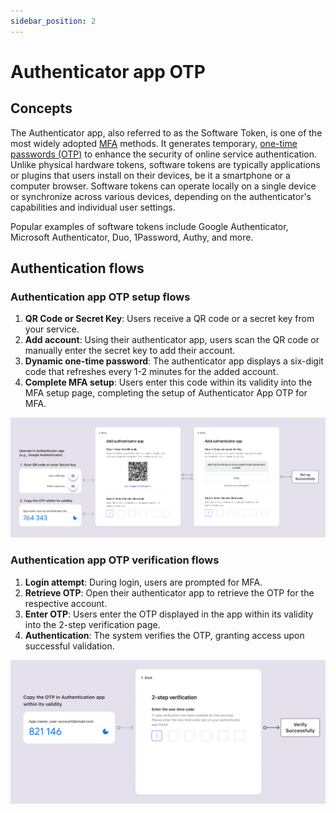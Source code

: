 ```yaml
---
sidebar_position: 2
---
```


# Authenticator app OTP

## Concepts

The Authenticator app, also referred to as the Software Token, is one of the most widely adopted [MFA](https://auth.wiki/mfa) methods. It generates temporary, [one-time passwords (OTP)](https://auth.wiki/otp) to enhance the security of online service authentication. Unlike physical hardware tokens, software tokens are typically applications or plugins that users install on their devices, be it a smartphone or a computer browser. Software tokens can operate locally on a single device or synchronize across various devices, depending on the authenticator's capabilities and individual user settings.

Popular examples of software tokens include Google Authenticator, Microsoft Authenticator, Duo, 1Password, Authy, and more.

## Authentication flows

### Authentication app OTP setup flows

1. **QR Code or Secret Key**: Users receive a QR code or a secret key from your service.
2. **Add account**: Using their authenticator app, users scan the QR code or manually enter the secret key to add their account.
3. **Dynamic one-time password**: The authenticator app displays a six-digit code that refreshes every 1-2 minutes for the added account.
4. **Complete MFA setup**: Users enter this code within its validity into the MFA setup page, completing the setup of Authenticator App OTP for MFA.

![OTP set up flow](./assets/otp-set-up-flow.png)

### Authentication app OTP verification flows

1. **Login attempt**: During login, users are prompted for MFA.
2. **Retrieve OTP**: Open their authenticator app to retrieve the OTP for the respective account.
3. **Enter OTP**: Users enter the OTP displayed in the app within its validity into the 2-step verification page.
4. **Authentication**: The system verifies the OTP, granting access upon successful validation.

![OTP verification flow](./assets/otp-verification-flow.png)
